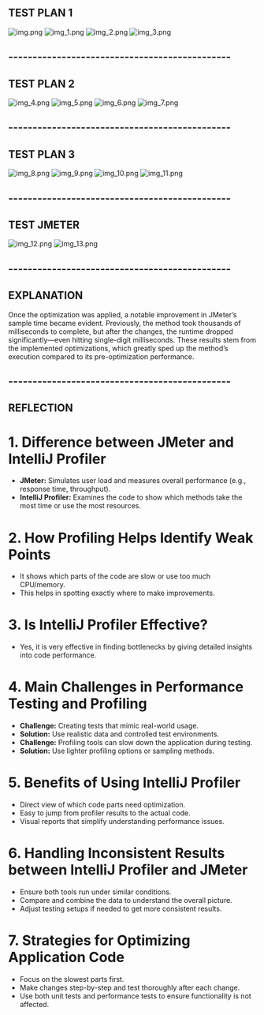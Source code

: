 ## TEST PLAN 1

![img.png](img.png)
![img_1.png](img_1.png)
![img_2.png](img_2.png)
![img_3.png](img_3.png)
## ----------------------------------------------


## TEST PLAN 2

![img_4.png](img_4.png)
![img_5.png](img_5.png)
![img_6.png](img_6.png)
![img_7.png](img_7.png)
## ----------------------------------------------


## TEST PLAN 3

![img_8.png](img_8.png)
![img_9.png](img_9.png)
![img_10.png](img_10.png)
![img_11.png](img_11.png)


## ----------------------------------------------

## TEST JMETER

![img_12.png](img_12.png)
![img_13.png](img_13.png)


## ----------------------------------------------

## EXPLANATION

Once the optimization was applied, a notable improvement in JMeter’s sample time became evident. Previously, the method took thousands of milliseconds to complete, but after the changes, the runtime dropped significantly—even hitting single-digit milliseconds. These results stem from the implemented optimizations, which greatly sped up the method’s execution compared to its pre-optimization performance.


## ----------------------------------------------

## REFLECTION

# 1. Difference between JMeter and IntelliJ Profiler
- **JMeter:** Simulates user load and measures overall performance (e.g., response time, throughput).
- **IntelliJ Profiler:** Examines the code to show which methods take the most time or use the most resources.

# 2. How Profiling Helps Identify Weak Points
- It shows which parts of the code are slow or use too much CPU/memory.
- This helps in spotting exactly where to make improvements.

# 3. Is IntelliJ Profiler Effective?
- Yes, it is very effective in finding bottlenecks by giving detailed insights into code performance.

# 4. Main Challenges in Performance Testing and Profiling
- **Challenge:** Creating tests that mimic real-world usage.
- **Solution:** Use realistic data and controlled test environments.
- **Challenge:** Profiling tools can slow down the application during testing.
- **Solution:** Use lighter profiling options or sampling methods.

# 5. Benefits of Using IntelliJ Profiler
- Direct view of which code parts need optimization.
- Easy to jump from profiler results to the actual code.
- Visual reports that simplify understanding performance issues.

# 6. Handling Inconsistent Results between IntelliJ Profiler and JMeter
- Ensure both tools run under similar conditions.
- Compare and combine the data to understand the overall picture.
- Adjust testing setups if needed to get more consistent results.

# 7. Strategies for Optimizing Application Code
- Focus on the slowest parts first.
- Make changes step-by-step and test thoroughly after each change.
- Use both unit tests and performance tests to ensure functionality is not affected.

